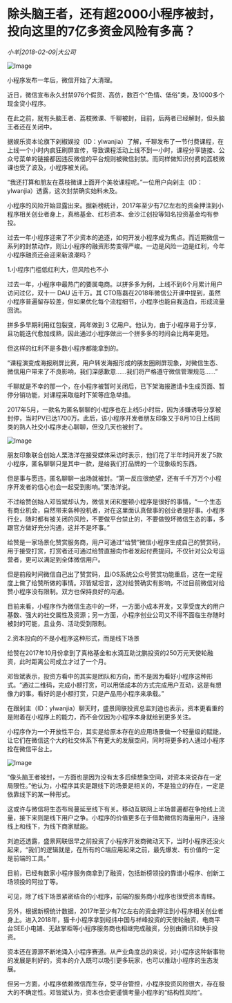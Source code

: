 # 除头脑王者，还有超2000小程序被封，投向这里的7亿多资金风险有多高？

*小羊|2018-02-09|大公司*

![Image](http://si1.go2yd.com/get-image/0KdWRJ2G7MG)

小程序发布一年后，微信开始了大清理。

近日，微信宣布永久封禁976个假货、高仿，数百个“色情、低俗”类，及1000多个现金贷小程序。

在此之前，就有头脑王者、荔枝微课、千聊被封，目前，后两者已经解封，但头脑王者还在关闭中。

据娱乐资本论旗下剁椒娱投（ID：ylwanjia）了解，千聊发布了一节付费课程，在上线一个小时内疯狂刷屏宣传，导致课程活动上线不到一小时，课程分享链接、公众号菜单的链接都因违反微信的平台规则被微信封禁。而同样做知识付费的荔枝微课也受了波及，小程序被关闭。

“我还打算和朋友在荔枝微课上面开个美妆课程呢。”一位用户向剁主（ID：ylwanjia）透露，这次封禁确实始料未及。

小程序的风险开始显露出来。据新榜统计，2017年至少有7亿左右的资金押注到小程序相关创业者身上，真格基金、红杉资本、金沙江创投等知名投资基金均有参投。

过去一年小程序迎来了不少资本的追逐，如何开发小程序成为焦点。而近期微信一系列的封禁动作，则让小程序的融资形势变得严峻。一边是风险一边是红利，今年小程序融资还会迎来新浪潮吗？

1.小程序门槛低红利大，但风险也不小

过去一年，小程序中最热门的要属电商。以拼多多为例，上线不到6个月累计用户访问过亿，双十一 DAU 近千万。其 CTO陈磊在2018年微信公开课中提到，虽然小程序普遍留存较差，但如果优化每个流程细节，小程序也能自我造血，形成流量回流。

拼多多早期利用红包裂变，两年做到 3 亿用户。他认为，由于小程序易于分享，且功能迭代愈加成熟，因此通过小程序做出一个拼多多的时间会比两年更短。

但这样的红利不是多数小程序都能拿到的。

“课程演变成海报刷屏比赛，用户转发海报形成的朋友圈刷屏现象，对微信生态、微信用户带来了不良影响，我们深感歉意……我们将严格遵守微信管理规范……”

千聊就是不幸的那一个，在小程序被暂时关闭后，已下架海报邀请卡生成页面、暂停分销功能，对课程采取临时下架等应急举措。

2017年5月，一款名为匿名聊聊的小程序也在上线5小时后，因为涉嫌诱导分享被封停，当时PV已达1700万。此后，该小程序开发者朋友印象又于8月10日上线同类的熟人社交小程序走心聊聊，但没几天也被封了。

![Image](http://si1.go2yd.com/get-image/0KdWRLgBeb2)

朋友印象联合创始人栗浩洋在接受媒体采访时表示，他们花了半年时间开发了5款小程序，匿名聊聊只是其中一款，是给我们打品牌的一个现象级的东西。

但是事与愿违，匿名聊聊一出场就被封。“第一反应很绝望，还有千千万万个小程序开发者的信心也会一起受到影响。”栗浩洋说。

不过给赞创始人邓皆斌却认为，微信关闭和整顿小程序是很好的事情，“一个生态有商业机会，自然带来各种投机者，对在这里面认真做事的创业者是好事。小程序行业，随时都有被关闭的风险，不要做平台禁止的，不要做毁坏微信生态的事，多跟官方做好充分沟通，这并不是坏事。”

给赞是一家场景化赞赏服务商，用户可通过“给赞”微信小程序生成自己的赞赏码，用于接受打赏，打赏者还可通过给赞直接向作者发起付费提问，不仅针对公众号运营者，更可以满足到全体微信用户。

但是前段时间微信自己出了赞赏码，且iOS系统公众号赞赏功能重启，这在一定程度上做了给赞所做的事情。邓皆斌坦言，这对给赞确实有影响，不过目前微信对给赞小程序没有限制。双方也保持良好的沟通。

目前来看，小程序作为微信生态中的一环，一方面小成本开发，又享受庞大的用户基数、强大的社交属性及资源；另一方面，小程序创业公司又不得不面临生存随时被封的可能，且业务、活动受到限制。

2.资本投向的不是小程序这种形式，而是线下场景

给赞在2017年10月份拿到了真格基金和水滴互助沈鹏投资的250万元天使轮融资，此时距离公司成立才过了一个月。

邓皆斌表示，投资方看中的其实是团队和方向，而不是因为看好小程序这种形式。“通过二维码，完成小额打赏，可以用低成本的方式完成用户互动，这是有想像力的事。看好的是小额打赏，只是产品用小程序来承载。”

在跟剁主（ID：ylwanjia）聊天时，盛景网联投资总监刘迪也表示，资本更看重的是附着在小程序上的能力，而不会仅因为小程序本身就给到更多关注。

小程序作为一个开放性平台，其实是给原本存在的应用场景做一个轻量级的赋能，让它们在微信这个大的社交体系下有更大的发展空间，同时将更多的人通过小程序拴在微信平台上。

![Image](http://si1.go2yd.com/get-image/0KdWRKUU2Qy)

“像头脑王者被封，一方面也是因为没有太多后续想象空间，对资本来说存在一定局限性。”他认为，小程序其实是跟线下的场景是相关的，不是独立的存在，一定是依靠线下的某一种形式。

这或许与微信将生态布局蔓延至线下有关。移动互联网上半场普遍都在争抢线上流量，接下来则是线下用户之争。小程序的价值更多在于借助微信的海量用户，连接线上和线下，为线下商家赋能。

刘迪还透露，盛景网联很早之前投资了小程序开发商微动天下，当时小程序还没火起来，“我们的逻辑就是，在所有的C端应用起来之前，最先爆发、有价值的一定是前端的工具。”

目前，已经有数家小程序服务商拿到了融资，包括新榜领投的靠谱小程序、创新工场领投的阿拉丁等。

可见，除了线下场景紧密结合的小程序，前端的服务商小程序也很受资本青睐。

另外，根据新榜统计数据，2017年至少有7亿左右的资金押注到小程序相关创业者身上。进入2018年，猫卡小程序拿到经纬中国与祥峰投资的天使轮融资，电商平台SEE小电铺、无敌掌柜等小程序服务商也相继完成融资，分别由腾讯和快手投资。

资本还在源源不断地涌入小程序赛道。从产业角度总的来说，对小程序这种新事物的发展是利好的，资本的介入既可以吸引更多玩家，也可以推动小程序的生态发展。

但另一方面，小程序依赖微信而生存，受平台管控，小程序投资风险很大，存在极大的不确定性。邓皆斌认为，资本也会更谨慎考量小程序的“结构性风险”。

